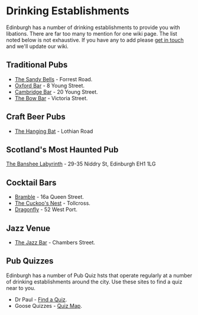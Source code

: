 # Drinking Establishments

Edinburgh has a number of drinking establishments to provide you with libations. There are far too many to mention for one wiki page. The list noted below is not exhaustive. If you have any to add please [get in touch](mailto:reddit@cockjuggling.uk?subject=wiki) and we'll update our wiki.

## Traditional Pubs

* [The Sandy Bells](https://sandybells.com/) - Forrest Road.
* [Oxford Bar](https://www.oxfordbar.co.uk/) - 8 Young Street.
* [Cambridge Bar](https://thecambridgebar.co.uk/) - 20 Young Street.
* [The Bow Bar](https://www.thebowbar.co.uk/) - Victoria Street.

## Craft Beer Pubs

* [The Hanging Bat](https://www.thehangingbat.com/) - Lothian Road

## Scotland's Most Haunted Pub

[The Banshee Labyrinth](https://www.thebansheelabyrinth.com/) - 29-35 Niddry St, Edinburgh EH1 1LG

## Cocktail Bars

* [Bramble](https://www.bramblebar.co.uk/) - 16a Queen Street.
* [The Cuckoo's Nest](https://www.facebook.com/homebaredinburgh/?locale=en_GB) - Tollcross.
* [Dragonfly](https://www.dragonflycocktailbar.com/) - 52 West Port.

## Jazz Venue

* [The Jazz Bar](https://www.thejazzbar.co.uk/) - Chambers Street.

## Pub Quizzes

Edinburgh has a number of Pub Quiz hsts that operate regularly at a number of drinking establishments around the city. Use these sites to find a quiz near to you.

* Dr Paul - [Find a Quiz](http://dpquizlive.co.uk/find-a-pub-quiz/).
* Goose Quizzes - [Quiz Map](https://www.goosesquizzes.com/map).
